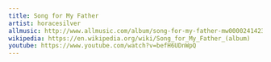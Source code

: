 ```yaml
---
title: Song for My Father
artist: horacesilver
allmusic: http://www.allmusic.com/album/song-for-my-father-mw0000241423
wikipedia: https://en.wikipedia.org/wiki/Song_for_My_Father_(album)
youtube: https://www.youtube.com/watch?v=befH6UDnWpQ
---
```

